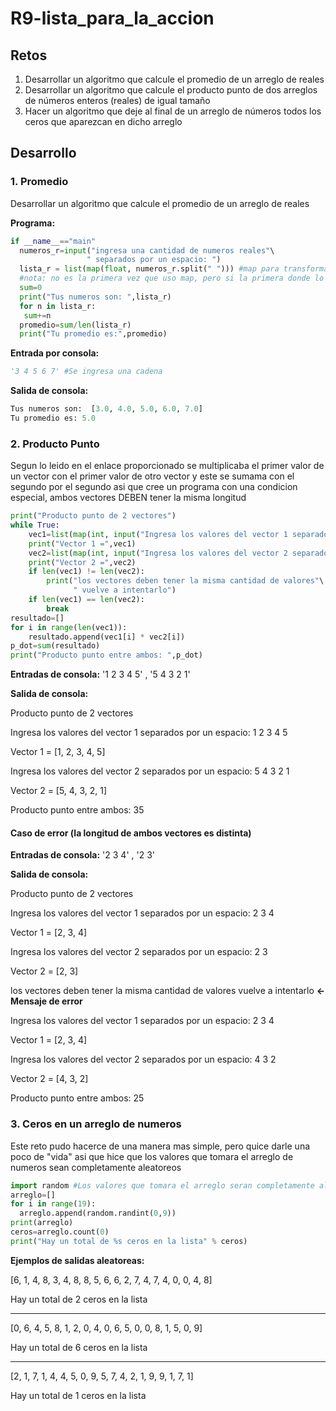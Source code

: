 # R9-lista_para_la_accion
## Retos
1. Desarrollar un algoritmo que calcule el promedio de un arreglo de reales
2. Desarrollar un algoritmo que calcule el producto punto de dos arreglos de números enteros (reales) de igual tamaño
3. Hacer un algoritmo que deje al final de un arreglo de números todos los ceros que aparezcan en dicho arreglo
## Desarrollo
### 1. Promedio
Desarrollar un algoritmo que calcule el promedio de un arreglo de reales

**Programa:**
```python
if __name__=="main"
  numeros_r=input("ingresa una cantidad de numeros reales"\
                 " separados por un espacio: ")
  lista_r = list(map(float, numeros_r.split(" "))) #map para transformar la lista de numeros, tipo cadena, en flotantes
  #nota: no es la primera vez que uso map, pero si la primera donde lo uso de una manera mas comoda despues de la clase de "strings"
  sum=0
  print("Tus numeros son: ",lista_r)
  for n in lista_r:
   sum+=n
  promedio=sum/len(lista_r)
  print("Tu promedio es:",promedio)
```
**Entrada por consola:** 
```python
'3 4 5 6 7' #Se ingresa una cadena
```
**Salida de consola:** 
```python
Tus numeros son:  [3.0, 4.0, 5.0, 6.0, 7.0]
Tu promedio es: 5.0
```
### 2. Producto Punto
Segun lo leido en el enlace proporcionado se multiplicaba el primer valor de un vector con el primer valor de otro vector y este se sumama con el segundo por el segundo asi que cree un programa con una condicion especial, ambos vectores DEBEN tener la misma longitud
```python
print("Producto punto de 2 vectores")
while True:
	vec1=list(map(int, input("Ingresa los valores del vector 1 separados por un espacio: ").split(" ")))
	print("Vector 1 =",vec1)
	vec2=list(map(int, input("Ingresa los valores del vector 2 separados por un espacio: ").split(" ")))
	print("Vector 2 =",vec2)
	if len(vec1) != len(vec2):
		print("los vectores deben tener la misma cantidad de valores"\
		      " vuelve a intentarlo")
	if len(vec1) == len(vec2):
		break
resultado=[]
for i in range(len(vec1)):
	resultado.append(vec1[i] * vec2[i])
p_dot=sum(resultado)
print("Producto punto entre ambos: ",p_dot)
```
**Entradas de consola:** '1 2 3 4 5' , '5 4 3 2 1'

**Salida de consola:** 

Producto punto de 2 vectores

Ingresa los valores del vector 1 separados por un espacio: 1 2 3 4 5

Vector 1 = [1, 2, 3, 4, 5]

Ingresa los valores del vector 2 separados por un espacio: 5 4 3 2 1

Vector 2 = [5, 4, 3, 2, 1]

Producto punto entre ambos:  35

#### Caso de error (la longitud de ambos vectores es distinta)
**Entradas de consola:** '2 3 4' , '2 3'

**Salida de consola:**

Producto punto de 2 vectores

Ingresa los valores del vector 1 separados por un espacio: 2 3 4

Vector 1 = [2, 3, 4]

Ingresa los valores del vector 2 separados por un espacio: 2 3

Vector 2 = [2, 3]

los vectores deben tener la misma cantidad de valores vuelve a intentarlo **<-Mensaje de error**

Ingresa los valores del vector 1 separados por un espacio: 2 3 4

Vector 1 = [2, 3, 4]

Ingresa los valores del vector 2 separados por un espacio: 4 3 2

Vector 2 = [4, 3, 2]

Producto punto entre ambos:  25

### 3. Ceros en un arreglo de numeros
Este reto pudo hacerce de una manera mas simple, pero quice darle una poco de "vida" asi que hice que los valores que tomara el arreglo de numeros sean completamente aleatoreos

```python
import random #Los valores que tomara el arreglo seran completamente aleatoreos :)
arreglo=[]
for i in range(19):
  arreglo.append(random.randint(0,9)) 
print(arreglo)
ceros=arreglo.count(0)
print("Hay un total de %s ceros en la lista" % ceros)
```
**Ejemplos de salidas aleatoreas:**

[6, 1, 4, 8, 3, 4, 8, 8, 5, 6, 6, 2, 7, 4, 7, 4, 0, 0, 4, 8]

Hay un total de 2 ceros en la lista

-------------------------------------------------------------------

[0, 6, 4, 5, 8, 1, 2, 0, 4, 0, 6, 5, 0, 0, 8, 1, 5, 0, 9]

Hay un total de 6 ceros en la lista

-------------------------------------------------------------------

[2, 1, 7, 1, 4, 4, 5, 0, 9, 5, 7, 4, 2, 1, 9, 9, 1, 7, 1]

Hay un total de 1 ceros en la lista
